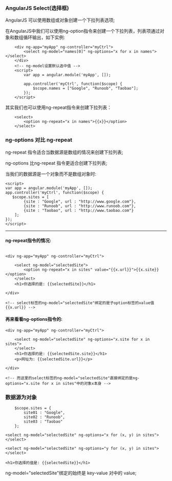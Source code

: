 
### AngularJS Select(选择框)

AngularJS 可以使用数组或对象创建一个下拉列表选项;

在AngularJS中我们可以使用ng-option指令来创建一个下拉列表，列表项通过对象和数组循环输出，如下实例:

```
    <div ng-app="myApp" ng-controller="myCtrl">
        <select ng-model="names[0]" ng-options="x for x in names"></select>
    </div>
    <!-- ng-model设置默认选中值 -->
    <script>
        var app = angular.module('myApp', []);
        
        app.controller('myCtrl', function($scope) {
            $scope.names = ["Google", "Runoob", "Taobao"];
        });
    </script>

```
其实我们也可以使用ng-repeat指令来创建下拉列表：

```
    <select>
        <option ng-repeat="x in names">{{x}}</option>
    </select>

```

### ng-options 对比 ng-repeat

ng-repeat 指令适合当数据源是数组的情况来创建下拉列表;

ng-options 比ng-repeat 指令更适合创建下拉列表;

当我们的数据源是一个对象而不是数组对象时:

```
<script>
var app = angular.module('myApp', []);
app.controller('myCtrl', function($scope) {
   $scope.sites = [
	    {site : "Google", url : "http://www.google.com"},
	    {site : "Runoob", url : "http://www.runoob.com"},
	    {site : "Taobao", url : "http://www.taobao.com"}
	];
});
</script>

```
---

#### ng-repeat指令的情况:

```

<div ng-app="myApp" ng-controller="myCtrl">

    <select ng-model="selectedSite">
        <option ng-repeat="x in sites" value="{{x.url}}">{{x.site}}</option>
    </select>
    <h1>你选择的是: {{selectedSite}}</h1>
    
</div>

<!-- select标签的ng-model="selectedSite"绑定的是子option标签的value值{{x.url}} -->

```

#### 再来看看ng-options指令的:

```
<div ng-app="myApp" ng-controller="myCtrl">

    <select ng-model="selectedSite" ng-options="x.site for x in sites">
    </select>
    <h1>你选择的是: {{selectedSite.site}}</h1>
    <p>网址为: {{selectedSite.url}}</p>

</div>

<!-- 而这里的select标签的ng-model="selectedSite"直接绑定的是ng-options="x.site for x in sites"中的对象x本身 -->

```

### 数据源为对象

```
    $scope.sites = {
        site01 : "Google",
        site02 : "Runoob",
        site03 : "Taobao"
    };

```

```
<select ng-model="selectedSite" ng-options="x for (x, y) in sites">
</select>

<select ng-model="selectedSite" ng-options="y for (x, y) in sites">
</select>

<h1>你选择的值是: {{selectedSite}}</h1>

```
ng-model="selectedSite"绑定的始终是 key-value 对中的 value;


















































































